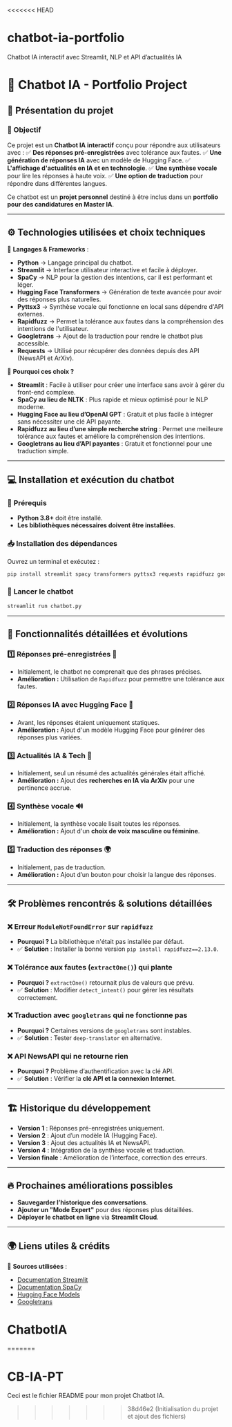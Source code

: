 <<<<<<< HEAD
# chatbot-ia-portfolio
 Chatbot IA interactif avec Streamlit, NLP et API d’actualités IA
# 🧠 Chatbot IA - Portfolio Project

## 📌 **Présentation du projet**
### 🎯 Objectif
Ce projet est un **Chatbot IA interactif** conçu pour répondre aux utilisateurs avec :
✅ **Des réponses pré-enregistrées** avec tolérance aux fautes.
✅ **Une génération de réponses IA** avec un modèle de Hugging Face.
✅ **L'affichage d'actualités en IA et en technologie**.
✅ **Une synthèse vocale** pour lire les réponses à haute voix.
✅ **Une option de traduction** pour répondre dans différentes langues.

Ce chatbot est un **projet personnel** destiné à être inclus dans un **portfolio pour des candidatures en Master IA**.

---

## ⚙️ **Technologies utilisées et choix techniques**
📌 **Langages & Frameworks** :
- **Python** → Langage principal du chatbot.
- **Streamlit** → Interface utilisateur interactive et facile à déployer.
- **SpaCy** → NLP pour la gestion des intentions, car il est performant et léger.
- **Hugging Face Transformers** → Génération de texte avancée pour avoir des réponses plus naturelles.
- **Pyttsx3** → Synthèse vocale qui fonctionne en local sans dépendre d'API externes.
- **Rapidfuzz** → Permet la tolérance aux fautes dans la compréhension des intentions de l'utilisateur.
- **Googletrans** → Ajout de la traduction pour rendre le chatbot plus accessible.
- **Requests** → Utilisé pour récupérer des données depuis des API (NewsAPI et ArXiv).

📌 **Pourquoi ces choix ?**
- **Streamlit** : Facile à utiliser pour créer une interface sans avoir à gérer du front-end complexe.
- **SpaCy au lieu de NLTK** : Plus rapide et mieux optimisé pour le NLP moderne.
- **Hugging Face au lieu d’OpenAI GPT** : Gratuit et plus facile à intégrer sans nécessiter une clé API payante.
- **Rapidfuzz au lieu d’une simple recherche string** : Permet une meilleure tolérance aux fautes et améliore la compréhension des intentions.
- **Googletrans au lieu d’API payantes** : Gratuit et fonctionnel pour une traduction simple.

---

## 💻 **Installation et exécution du chatbot**
### 🔧 **Prérequis**
- **Python 3.8+** doit être installé.
- **Les bibliothèques nécessaires doivent être installées**.

### 📥 **Installation des dépendances**
Ouvrez un terminal et exécutez :
```bash
pip install streamlit spacy transformers pyttsx3 requests rapidfuzz googletrans
```

### 🚀 **Lancer le chatbot**
```bash
streamlit run chatbot.py
```

---

## 🚀 **Fonctionnalités détaillées et évolutions**

### **1️⃣ Réponses pré-enregistrées** 🎤
- Initialement, le chatbot ne comprenait que des phrases précises.
- **Amélioration :** Utilisation de `Rapidfuzz` pour permettre une tolérance aux fautes.

### **2️⃣ Réponses IA avec Hugging Face** 🤖
- Avant, les réponses étaient uniquement statiques.
- **Amélioration :** Ajout d'un modèle Hugging Face pour générer des réponses plus variées.

### **3️⃣ Actualités IA & Tech** 📰
- Initialement, seul un résumé des actualités générales était affiché.
- **Amélioration :** Ajout des **recherches en IA via ArXiv** pour une pertinence accrue.

### **4️⃣ Synthèse vocale** 🔊
- Initialement, la synthèse vocale lisait toutes les réponses.
- **Amélioration :** Ajout d'un **choix de voix masculine ou féminine**.

### **5️⃣ Traduction des réponses** 🌍
- Initialement, pas de traduction.
- **Amélioration :** Ajout d’un bouton pour choisir la langue des réponses.

---

## 🛠️ **Problèmes rencontrés & solutions détaillées**

### ❌ Erreur `ModuleNotFoundError` sur `rapidfuzz`
- **Pourquoi ?** La bibliothèque n'était pas installée par défaut.
- ✅ **Solution** : Installer la bonne version `pip install rapidfuzz==2.13.0`.

### ❌ Tolérance aux fautes (`extractOne()`) qui plante
- **Pourquoi ?** `extractOne()` retournait plus de valeurs que prévu.
- ✅ **Solution** : Modifier `detect_intent()` pour gérer les résultats correctement.

### ❌ Traduction avec `googletrans` qui ne fonctionne pas
- **Pourquoi ?** Certaines versions de `googletrans` sont instables.
- ✅ **Solution** : Tester `deep-translator` en alternative.

### ❌ API NewsAPI qui ne retourne rien
- **Pourquoi ?** Problème d’authentification avec la clé API.
- ✅ **Solution** : Vérifier la **clé API et la connexion Internet**.

---

## 🏗️ **Historique du développement**
- **Version 1** : Réponses pré-enregistrées uniquement.
- **Version 2** : Ajout d’un modèle IA (Hugging Face).
- **Version 3** : Ajout des actualités IA et NewsAPI.
- **Version 4** : Intégration de la synthèse vocale et traduction.
- **Version finale** : Amélioration de l’interface, correction des erreurs.

---

## 🔥 **Prochaines améliorations possibles**
- **Sauvegarder l’historique des conversations**.
- **Ajouter un "Mode Expert"** pour des réponses plus détaillées.
- **Déployer le chatbot en ligne** via **Streamlit Cloud**.

---

## 🌍 **Liens utiles & crédits**
📌 **Sources utilisées** :
- [Documentation Streamlit](https://docs.streamlit.io/)
- [Documentation SpaCy](https://spacy.io/)
- [Hugging Face Models](https://huggingface.co/transformers/)
- [Googletrans](https://pypi.org/project/googletrans/)



# ChatbotIA
=======
# CB-IA-PT

Ceci est le fichier README pour mon projet Chatbot IA.
>>>>>>> 38d46e2 (Initialisation du projet et ajout des fichiers)
